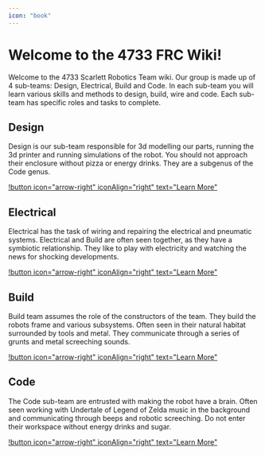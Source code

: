 ```yaml
---
icon: "book"
---
```


# Welcome to the 4733 FRC Wiki!
Welcome to the 4733 Scarlett Robotics Team wiki. Our group is made up of 4 sub-teams: Design, Electrical, Build and Code. In each sub-team you will learn various skills and methods to design, build, wire and code. Each sub-team has specific roles and tasks to complete. 

## Design
Design is our sub-team responsible for 3d modelling our parts, running the 3d printer and running simulations of the robot. You should not approach their enclosure without pizza or energy drinks. They are a subgenus of the Code genus.

[!button icon="arrow-right" iconAlign="right" text="Learn More"](/design)

## Electrical
Electrical has the task of wiring and repairing the electrical and pneumatic systems. Electrical and Build are often seen together, as they have a symbiotic relationship. They like to play with electricity and watching the news for shocking developments.

[!button icon="arrow-right" iconAlign="right" text="Learn More"](/electrical)

## Build
Build team assumes the role of the constructors of the team. They build the robots frame and various subsystems. Often seen in their natural habitat surrounded by tools and metal. They communicate through a series of grunts and metal screeching sounds.

[!button icon="arrow-right" iconAlign="right" text="Learn More"](/build)

## Code
The Code sub-team are entrusted with making the robot have a brain. Often seen working with Undertale of Legend of Zelda music in the background and communicating through beeps and robotic screeching. Do not enter their workspace without energy drinks and sugar.

[!button icon="arrow-right" iconAlign="right" text="Learn More"](/code) 